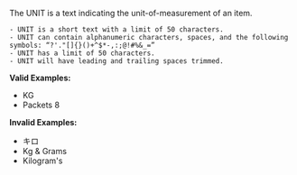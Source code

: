 <!-- markdownlint-disable-file first-line-h1 -->
The UNIT is a text indicating the unit-of-measurement of an item.

```info
- UNIT is a short text with a limit of 50 characters.
- UNIT can contain alphanumeric characters, spaces, and the following symbols: “?'."[]{}()+^$*-,:;@!#%&_=”
- UNIT has a limit of 50 characters.
- UNIT will have leading and trailing spaces trimmed.
```

**Valid Examples:**

* KG
* Packets 8

**Invalid Examples:**

* キロ
* Kg & Grams
* Kilogram's
